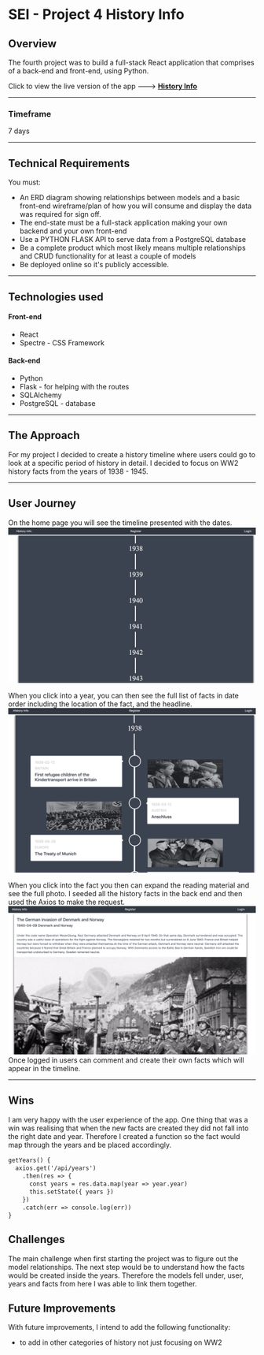 # SEI - Project 4 History Info
## Overview

The fourth project was to build a full-stack React application that comprises of a back-end and front-end, using Python.

Click to view the live version of the app --->
**[History Info](https://historysb.herokuapp.com/)**

---
### Timeframe

7 days

---


## Technical Requirements

You must:
* An ERD diagram showing relationships between models and a basic front-end wireframe/plan of how you will consume and display the data was required for sign off.
* The end-state must be a full-stack application making your own backend and your own front-end
* Use a PYTHON FLASK API to serve data from a PostgreSQL database
* Be a complete product which most likely means multiple relationships and CRUD functionality for at least a couple of models
* Be deployed online so it's publicly accessible.

---

## Technologies used

#### Front-end
* React
* Spectre - CSS Framework

#### Back-end

* Python
* Flask - for helping with the routes
* SQLAlchemy
* PostgreSQL - database

---

## The Approach

For my project I decided to create a history timeline where users could go to look at a specific period of history in detail. I decided to focus on WW2 history facts from the years of 1938 - 1945.

---

## User Journey

On the home page you will see the timeline presented with the dates.
<img src="src/assets/shot4.png" />

When you click into a year, you can then see the full list of facts in date order including the location of the fact, and the headline.
<img src="src/assets/shot2.png" />

When you click into the fact you then can expand the reading material and see the full photo. I seeded all the history facts in the back end and then used the Axios to make the request.
<img src="src/assets/shot3.png" />
Once logged in users can comment and create their own facts which will appear in the timeline.

---

## Wins
I am very happy with the user experience of the app. One thing that was a win was realising that when the new facts are created they did not fall into the right date and year. Therefore I created a function so the fact would map through the years and be placed accordingly.

```
getYears() {
  axios.get('/api/years')
    .then(res => {
      const years = res.data.map(year => year.year)
      this.setState({ years })
    })
    .catch(err => console.log(err))
}
```

## Challenges

The main challenge when first starting the project was to figure out the model relationships. The next step would be to understand how the facts would be created inside the years. Therefore the models fell under, user, years and facts from here I was able to link them together.

## Future Improvements
With future improvements, I intend to add the following functionality:

* to add in other categories of history not just focusing on WW2 
